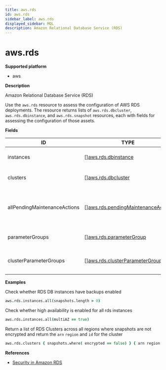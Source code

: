 ```yaml
---
title: aws.rds
id: aws.rds
sidebar_label: aws.rds
displayed_sidebar: MQL
description: Amazon Relational Database Service (RDS)
---
```


# aws.rds

**Supported platform**

- aws

**Description**

Amazon Relational Database Service (RDS)

Use the `aws.rds` resource to assess the configuration of AWS RDS deployments. The resource returns lists of `aws.rds.dbcluster`, `aws.rds.dbinstance`, and `aws.rds.snapshot` resources, each with fields for assessing the configuration of those assets.

**Fields**

| ID                           | TYPE                                                                              | DESCRIPTION                                                       |
| ---------------------------- | --------------------------------------------------------------------------------- | ----------------------------------------------------------------- |
| instances                    | &#91;&#93;[aws.rds.dbinstance](aws.rds.dbinstance.md)                             | List of database instances                                        |
| clusters                     | &#91;&#93;[aws.rds.dbcluster](aws.rds.dbcluster.md)                               | List of RDS database clusters                                     |
| allPendingMaintenanceActions | &#91;&#93;[aws.rds.pendingMaintenanceAction](aws.rds.pendingmaintenanceaction.md) | List of all pending maintenance actions for the database instance |
| parameterGroups              | &#91;&#93;[aws.rds.parameterGroup](aws.rds.parametergroup.md)                     | List of all parameter groups                                      |
| clusterParameterGroups       | &#91;&#93;[aws.rds.clusterParameterGroup](aws.rds.clusterparametergroup.md)       | List of all cluster parameter groups                              |

**Examples**

Check whether RDS DB instances have backups enabled

```coffee
aws.rds.instances.all(snapshots.length > 0)
```

Check whether high availability is enabled for all rds instances

```coffee
aws.rds.instances.all(multiAZ == true)
```

Return a list of RDS Clusters across all regions where snapshots are not encrypted and return the `arn` `region` and `id` for the cluster

```coffee
aws.rds.clusters { snapshots.where( encrypted == false) } { arn region id }
```

**References**

- [Security in Amazon RDS](https://docs.aws.amazon.com/AmazonRDS/latest/UserGuide/UsingWithRDS.html)
